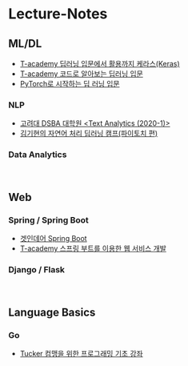 # Lecture-Notes

## ML/DL

- [T-academy 딥러닝 입문에서 활용까지 케라스(Keras)](https://github.com/gitgitWi/Lecture-Notes/tree/master/MLDL/Keras_by_KTY)
- [T-academy 코드로 알아보는 딥러닝 입문](https://github.com/gitgitWi/Lecture-Notes/blob/master/MLDL/20200503_DLwithCodes.md)
- [PyTorch로 시작하는 딥 러닝 입문](https://github.com/gitgitWi/Lecture-Notes/tree/master/MLDL/DL_with_PyTorch)

### NLP

- [고려대 DSBA 대학원 <Text Analytics (2020-1)>](https://github.com/gitgitWi/Lecture-Notes/tree/master/NLP/KorUniv-DSBA)
- [김기현의 자연어 처리 딥러닝 캠프(파이토치 편)](https://github.com/gitgitWi/Lecture-Notes/tree/master/NLP/NLP_with_PyTorch(2020))

### Data Analytics



<br />

## Web

### Spring / Spring Boot

- [겟인데어 Spring Boot](https://github.com/gitgitWi/Lecture-Notes/tree/master/Spring/Get-in-There)
- [T-academy 스프링 부트를 이용한 웹 서비스 개발](https://github.com/gitgitWi/Lecture-Notes/tree/master/Spring/Tacademy-Spring-Boot-Web-Service)

### Django / Flask

<br />

## Language Basics

### Go

- [Tucker 컴맹을 위한 프로그래밍 기초 강좌](https://github.com/gitgitWi/Lecture-Notes/blob/master/Go/Tucker/LectureNotes.md)